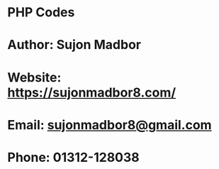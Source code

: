 # PHP Codes

# Author: Sujon Madbor

# Website: https://sujonmadbor8.com/

# Email: sujonmadbor8@gmail.com

# Phone: 01312-128038

